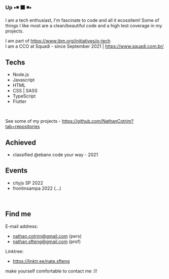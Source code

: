 ### Up ▪️◾ ⬛ ◾▪️

I am a tech enthusiast, I'm fascinate to code and all it ecossitem! Some of things I like most are a clean/beautiful code and a high test coverage in my projects.

I am part of https://www.ibm.org/initiatives/p-tech <br>
I am a CCO at Squadi - since September 2021 | https://www.squadi.com.br/


## Techs

- Node.js
- Javascript
- HTML
- CSS | SASS
- TypeScript
- Flutter


<br>

See some of my projects - https://github.com/NathanCotrim?tab=repositories


## Achieved

- classified @ebanx code your way - 2021

## Events

- cityjs SP 2022
- frontinsampa 2022 (...)

<br> 
 
## Find me

E-mail address:
- nathan.cotrim@gmail.com (pers)
- nathan.sfteng@gmail.com (prof)

Linktree:
- https://linktr.ee/nate.sfteng

make yourself comfortable to contact me :)!
